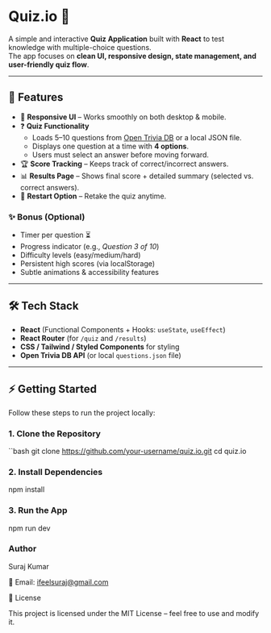 # Quiz.io 🎯

A simple and interactive **Quiz Application** built with **React** to test knowledge with multiple-choice questions.  
The app focuses on **clean UI, responsive design, state management, and user-friendly quiz flow**.

---

## 🚀 Features

- 📱 **Responsive UI** – Works smoothly on both desktop & mobile.
- ❓ **Quiz Functionality**  
  - Loads 5–10 questions from [Open Trivia DB](https://opentdb.com/api_config.php) or a local JSON file.  
  - Displays one question at a time with **4 options**.  
  - Users must select an answer before moving forward.  
- 🏆 **Score Tracking** – Keeps track of correct/incorrect answers.  
- 📊 **Results Page** – Shows final score + detailed summary (selected vs. correct answers).  
- 🔄 **Restart Option** – Retake the quiz anytime.  

### ✨ Bonus (Optional)
- Timer per question ⏳  
- Progress indicator (e.g., *Question 3 of 10*)  
- Difficulty levels (easy/medium/hard)  
- Persistent high scores (via localStorage)  
- Subtle animations & accessibility features  

---

## 🛠️ Tech Stack

- **React** (Functional Components + Hooks: `useState`, `useEffect`)  
- **React Router** (for `/quiz` and `/results`)  
- **CSS / Tailwind / Styled Components** for styling  
- **Open Trivia DB API** (or local `questions.json` file)  

---

## ⚡ Getting Started

Follow these steps to run the project locally:

### 1. Clone the Repository
``bash
git clone https://github.com/your-username/quiz.io.git
cd quiz.io

### 2. Install Dependencies
npm install

### 3. Run the App
npm run dev

### Author

Suraj Kumar

📧 Email: ifeelsuraj@gmail.com

📜 License

This project is licensed under the MIT License – feel free to use and modify it.
